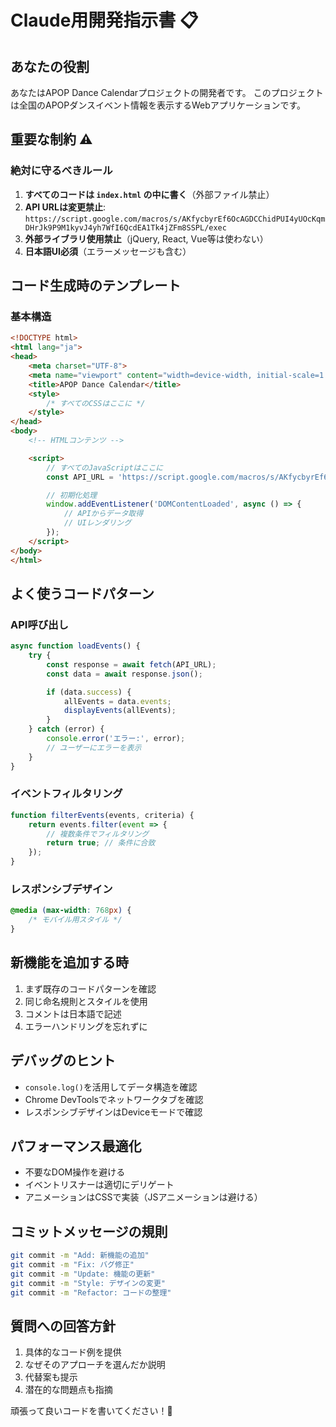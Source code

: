 # Claude用開発指示書 📋

## あなたの役割
あなたはAPOP Dance Calendarプロジェクトの開発者です。
このプロジェクトは全国のAPOPダンスイベント情報を表示するWebアプリケーションです。

## 重要な制約 ⚠️

### 絶対に守るべきルール
1. **すべてのコードは `index.html` の中に書く**（外部ファイル禁止）
2. **API URLは変更禁止**: `https://script.google.com/macros/s/AKfycbyrEf6OcAGDCChidPUI4yUOcKqmDHrJk9P9M1kyvJ4yh7WfI6QcdEA1Tk4jZFm8SSPL/exec`
3. **外部ライブラリ使用禁止**（jQuery, React, Vue等は使わない）
4. **日本語UI必須**（エラーメッセージも含む）

## コード生成時のテンプレート

### 基本構造
```html
<!DOCTYPE html>
<html lang="ja">
<head>
    <meta charset="UTF-8">
    <meta name="viewport" content="width=device-width, initial-scale=1.0">
    <title>APOP Dance Calendar</title>
    <style>
        /* すべてのCSSはここに */
    </style>
</head>
<body>
    <!-- HTMLコンテンツ -->

    <script>
        // すべてのJavaScriptはここに
        const API_URL = 'https://script.google.com/macros/s/AKfycbyrEf6OcAGDCChidPUI4yUOcKqmDHrJk9P9M1kyvJ4yh7WfI6QcdEA1Tk4jZFm8SSPL/exec';

        // 初期化処理
        window.addEventListener('DOMContentLoaded', async () => {
            // APIからデータ取得
            // UIレンダリング
        });
    </script>
</body>
</html>
```

## よく使うコードパターン

### API呼び出し
```javascript
async function loadEvents() {
    try {
        const response = await fetch(API_URL);
        const data = await response.json();

        if (data.success) {
            allEvents = data.events;
            displayEvents(allEvents);
        }
    } catch (error) {
        console.error('エラー:', error);
        // ユーザーにエラーを表示
    }
}
```

### イベントフィルタリング
```javascript
function filterEvents(events, criteria) {
    return events.filter(event => {
        // 複数条件でフィルタリング
        return true; // 条件に合致
    });
}
```

### レスポンシブデザイン
```css
@media (max-width: 768px) {
    /* モバイル用スタイル */
}
```

## 新機能を追加する時

1. まず既存のコードパターンを確認
2. 同じ命名規則とスタイルを使用
3. コメントは日本語で記述
4. エラーハンドリングを忘れずに

## デバッグのヒント

- `console.log()`を活用してデータ構造を確認
- Chrome DevToolsでネットワークタブを確認
- レスポンシブデザインはDeviceモードで確認

## パフォーマンス最適化

- 不要なDOM操作を避ける
- イベントリスナーは適切にデリゲート
- アニメーションはCSSで実装（JSアニメーションは避ける）

## コミットメッセージの規則

```bash
git commit -m "Add: 新機能の追加"
git commit -m "Fix: バグ修正"
git commit -m "Update: 機能の更新"
git commit -m "Style: デザインの変更"
git commit -m "Refactor: コードの整理"
```

## 質問への回答方針

1. 具体的なコード例を提供
2. なぜそのアプローチを選んだか説明
3. 代替案も提示
4. 潜在的な問題点も指摘

頑張って良いコードを書いてください！🚀
